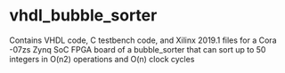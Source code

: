 # vhdl_bubble_sorter
Contains VHDL code, C testbench code, and Xilinx 2019.1 files for a Cora -07zs Zynq SoC FPGA board of a bubble_sorter
that can sort up to 50 integers in O(n2) operations and O(n) clock cycles
